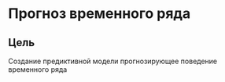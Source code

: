 # Прогноз временного ряда

## Цель
Создание предиктивной модели прогнозирующее поведение временного ряда
